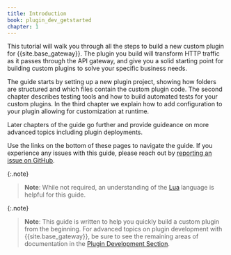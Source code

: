 ```yaml
---
title: Introduction 
book: plugin_dev_getstarted
chapter: 1
---
```


This tutorial will walk you through all the steps to build a new custom plugin for {{site.base_gateway}}.
The plugin you build will transform HTTP traffic as it passes through the API gateway, and give you
a solid starting point for building custom plugins to solve your specific business needs.

The guide starts by setting up a new plugin project, showing how folders are structured and which
files contain the custom plugin code. The second chapter describes testing tools and how to build automated tests 
for your custom plugins. In the third chapter we explain how to add configuration to your plugin 
allowing for customization at runtime. 

Later chapters of the guide go further and provide guideance on more advanced topics including 
plugin deployments. 

Use the links on the bottom of these pages to navigate the guide. If you experience any issues
with this guide, please reach out by 
[reporting an issue on GitHub](https://github.com/Kong/docs.konghq.com/issues).

{:.note}
> **Note**: While not required, an understanding of the [Lua](https://www.lua.org/about.html) language
> is helpful for this guide.

{:.note}
> **Note**: This guide is written to help you quickly build a custom plugin 
> from the beginning. For advanced topics on plugin development with {{site.base_gateway}},
> be sure to see the remaining areas of documentation in the 
> [Plugin Development Section](/gateway/{{page.release_version}}/plugin-development/).
